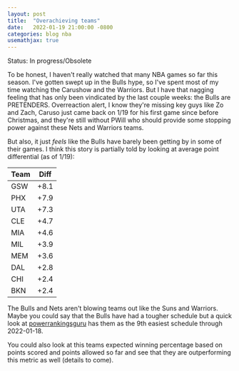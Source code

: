 ```yaml
---
layout: post
title:  "Overachieving teams"
date:   2022-01-19 21:00:00 -0800
categories: blog nba
usemathjax: true
---
```

Status: In progress/Obsolete

To be honest, I haven't really watched that many NBA games so far this season.
I've gotten swept up in the Bulls hype, so I've spent most of my time watching
the Carushow and the Warriors. But I have that nagging feeling that has only
been vindicated by the last couple weeks: the Bulls are PRETENDERS. Overreaction
alert, I know they're missing key guys like Zo and Zach, Caruso just came back 
on 1/19 for his first game since before Christmas, and they're still without
PWill who should provide some stopping power against these Nets and Warriors
teams.

But also, it just *feels* like the Bulls have barely been getting by in some of
their games. I think this story is partially told by looking at average point 
differential (as of 1/19):

| Team | Diff |
| - | - |
| GSW | +8.1 |
| PHX | +7.9 |
| UTA | +7.3 |
| CLE | +4.7 |
| MIA | +4.6 |
| MIL | +3.9 |
| MEM | +3.6 |
| DAL | +2.8 |
| CHI | +2.4 |
| BKN | +2.4 |

The Bulls and Nets aren't blowing teams out like the Suns and Warriors. Maybe
you could say that the Bulls have had a tougher schedule but a quick look at
[powerrankingsguru](http://powerrankingsguru.com/nba/strength-of-schedule.php)
has them as the 9th easiest schedule through 2022-01-18.

You could also look at this teams expected winning percentage based on points
scored and points allowed so far and see that they are outperforming this 
metric as well (details to come).
